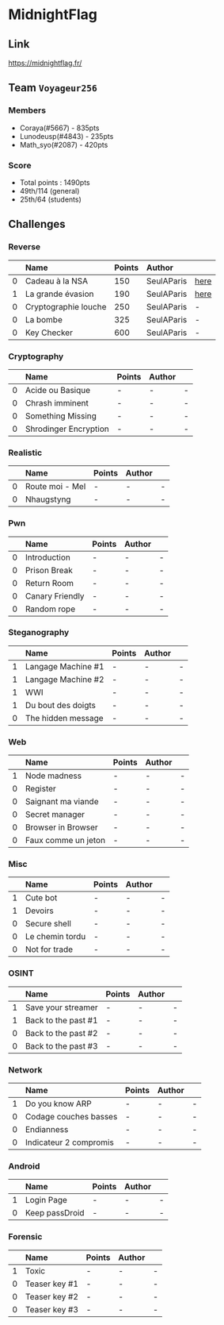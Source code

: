 # MidnightFlag
## Link
https://midnightflag.fr/
## Team `Voyageur256`
### Members
* Coraya(#5667) - 835pts
* Lunodeusp(#4843) - 235pts
* Math_syo(#2087) - 420pts
### Score
* Total points : 1490pts
* 49th/114 (general)
* 25th/64 (students)
## Challenges
### Reverse
|   | Name | Points | Author |  |
| :- | :- | :- | :- | :- |
| 0 | Cadeau à la NSA | 150 | SeulAParis | [here](https://github.com/Mathsyo/CTFs/tree/main/MidnightCTF/Reverse/Cadeau_NSA) |
| 1 | La grande évasion | 190 | SeulAParis | [here](https://github.com/Mathsyo/CTFs/tree/main/MidnightCTF/Reverse/Cadeau_NSA) |
| 0 | Cryptographie louche | 250 | SeulAParis | - |
| 0 | La bombe | 325 | SeulAParis | - | 
| 0 | Key Checker | 600 | SeulAParis | - |
### Cryptography
|   | Name | Points | Author |  |
| :- | :- | :- | :- | :- |
| 0 | Acide ou Basique | - | - | - |
| 0 | Chrash imminent | - | - | - |
| 0 | Something Missing | - | - | - |
| 0 | Shrodinger Encryption | - | - | - |
### Realistic
|   | Name | Points | Author |  |
| :- | :- | :- | :- | :- |
| 0 | Route moi - Mel | - | - | - |
| 0 | Nhaugstyng | - | - | - |
### Pwn
|   | Name | Points | Author |  |
| :- | :- | :- | :- | :- |
| 0 | Introduction | - | - | - |
| 0 | Prison Break | - | - | - |
| 0 | Return Room | - | - | - |
| 0 | Canary Friendly | - | - | - |
| 0 | Random rope | - | - | - |
### Steganography
|  | Name | Points | Author |  |
| :- | :- | :- | :- | :- |
| 1 | Langage Machine #1 | - | - | - |
| 1 | Langage Machine #2 | - | - | - |
| 1 | WWI | - | - | - |
| 1 | Du bout des doigts | - | - | - |
| 0 | The hidden message | - | - | - |
### Web
|   | Name | Points | Author |  |
| :- | :- | :- | :- | :- |
| 1 | Node madness | - | - | - |
| 0 | Register | - | - | - |
| 0 | Saignant ma viande | - | - | - |
| 0 | Secret manager | - | - | - |
| 0 | Browser in Browser | - | - | - |
| 0 | Faux comme un jeton | - | - | - |
### Misc
|   | Name | Points | Author |  |
| :- | :- | :- | :- | :- |
| 1 | Cute bot | - | - | - |
| 1 | Devoirs | - | - | - |
| 0 | Secure shell | - | - | - |
| 0 | Le chemin tordu | - | - | - |
| 0 | Not for trade | - | - | - |
### OSINT
|   | Name | Points | Author |  |
| :- | :- | :- | :- | :- |
| 1 | Save your streamer | - | - | - |
| 1 | Back to the past #1 | - | - | - |
| 0 | Back to the past #2 | - | - | - |
| 0 | Back to the past #3 | - | - | - |
### Network
|   | Name | Points | Author |  |
| :- | :- | :- | :- | :- |
| 1 | Do you know ARP | - | - | - |
| 0 | Codage couches basses | - | - | - |
| 0 | Endianness | - | - | - |
| 0 | Indicateur 2 compromis | - | - | - |
### Android
|   | Name | Points | Author |  |
| :- | :- | :- | :- | :- |
| 1 | Login Page | - | - | - |
| 0 | Keep passDroid | - | - | - |
### Forensic
|   | Name | Points | Author |  |
| :- | :- | :- | :- | :- |
| 1 | Toxic | - | - | - |
| 0 | Teaser key #1 | - | - | - |
| 0 | Teaser key #2 | - | - | - |
| 0 | Teaser key #3 | - | - | - |

